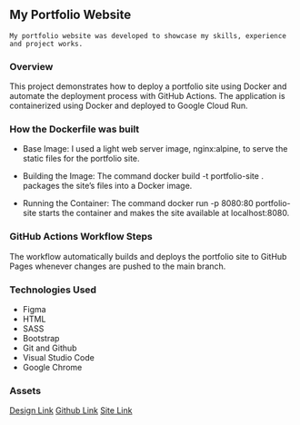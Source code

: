 ## My Portfolio Website

    My portfolio website was developed to showcase my skills, experience and project works.

### Overview

This project demonstrates how to deploy a portfolio site using Docker and automate the deployment process with GitHub Actions. The application is containerized using Docker and deployed to Google Cloud Run.

### How the Dockerfile was built

- Base Image: I used a light web server image, nginx:alpine, to serve the static files for the portfolio site.

- Building the Image: The command docker build -t portfolio-site . packages the site’s files into a Docker image.

- Running the Container: The command docker run -p 8080:80 portfolio-site starts the container and makes the site available at localhost:8080.

### GitHub Actions Workflow Steps

The workflow automatically builds and deploys the portfolio site to GitHub Pages whenever changes are pushed to the main branch.

### Technologies Used

- Figma
- HTML
- SASS
- Bootstrap
- Git and Github
- Visual Studio Code
- Google Chrome

### Assets

[Design Link](https://www.figma.com/proto/upHoFp5qmkwPlrfCcXBu20/Portfolio?node-id=86%3A4&scaling=scale-down&page-id=0%3A1&starting-point-node-id=2%3A4)
[Github Link](https://github.com/Opeyemi128/Portfolio)
[Site Link](https://opeyemi128.github.io/Portfolio/)
